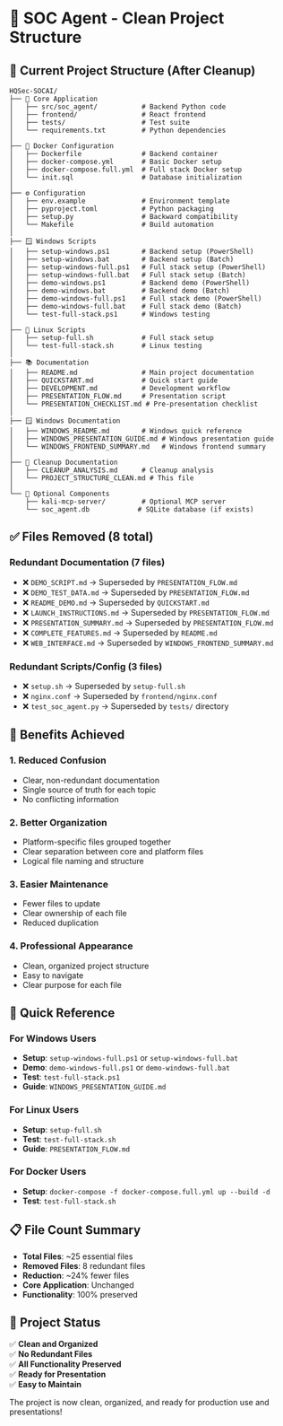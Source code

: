 # 🎯 SOC Agent - Clean Project Structure

## 📁 **Current Project Structure (After Cleanup)**

```
HQSec-SOCAI/
├── 📁 Core Application
│   ├── src/soc_agent/           # Backend Python code
│   ├── frontend/                # React frontend
│   ├── tests/                   # Test suite
│   └── requirements.txt         # Python dependencies
│
├── 🐳 Docker Configuration
│   ├── Dockerfile               # Backend container
│   ├── docker-compose.yml       # Basic Docker setup
│   ├── docker-compose.full.yml  # Full stack Docker setup
│   └── init.sql                 # Database initialization
│
├── ⚙️ Configuration
│   ├── env.example              # Environment template
│   ├── pyproject.toml           # Python packaging
│   ├── setup.py                 # Backward compatibility
│   └── Makefile                 # Build automation
│
├── 🪟 Windows Scripts
│   ├── setup-windows.ps1        # Backend setup (PowerShell)
│   ├── setup-windows.bat        # Backend setup (Batch)
│   ├── setup-windows-full.ps1   # Full stack setup (PowerShell)
│   ├── setup-windows-full.bat   # Full stack setup (Batch)
│   ├── demo-windows.ps1         # Backend demo (PowerShell)
│   ├── demo-windows.bat         # Backend demo (Batch)
│   ├── demo-windows-full.ps1    # Full stack demo (PowerShell)
│   ├── demo-windows-full.bat    # Full stack demo (Batch)
│   └── test-full-stack.ps1      # Windows testing
│
├── 🐧 Linux Scripts
│   ├── setup-full.sh            # Full stack setup
│   └── test-full-stack.sh       # Linux testing
│
├── 📚 Documentation
│   ├── README.md                # Main project documentation
│   ├── QUICKSTART.md            # Quick start guide
│   ├── DEVELOPMENT.md           # Development workflow
│   ├── PRESENTATION_FLOW.md     # Presentation script
│   └── PRESENTATION_CHECKLIST.md # Pre-presentation checklist
│
├── 🪟 Windows Documentation
│   ├── WINDOWS_README.md        # Windows quick reference
│   ├── WINDOWS_PRESENTATION_GUIDE.md # Windows presentation guide
│   └── WINDOWS_FRONTEND_SUMMARY.md   # Windows frontend summary
│
├── 🧹 Cleanup Documentation
│   ├── CLEANUP_ANALYSIS.md      # Cleanup analysis
│   └── PROJECT_STRUCTURE_CLEAN.md # This file
│
└── 🔧 Optional Components
    ├── kali-mcp-server/         # Optional MCP server
    └── soc_agent.db            # SQLite database (if exists)
```

## ✅ **Files Removed (8 total)**

### **Redundant Documentation (7 files)**
- ❌ `DEMO_SCRIPT.md` → Superseded by `PRESENTATION_FLOW.md`
- ❌ `DEMO_TEST_DATA.md` → Superseded by `PRESENTATION_FLOW.md`
- ❌ `README_DEMO.md` → Superseded by `QUICKSTART.md`
- ❌ `LAUNCH_INSTRUCTIONS.md` → Superseded by `PRESENTATION_FLOW.md`
- ❌ `PRESENTATION_SUMMARY.md` → Superseded by `PRESENTATION_FLOW.md`
- ❌ `COMPLETE_FEATURES.md` → Superseded by `README.md`
- ❌ `WEB_INTERFACE.md` → Superseded by `WINDOWS_FRONTEND_SUMMARY.md`

### **Redundant Scripts/Config (3 files)**
- ❌ `setup.sh` → Superseded by `setup-full.sh`
- ❌ `nginx.conf` → Superseded by `frontend/nginx.conf`
- ❌ `test_soc_agent.py` → Superseded by `tests/` directory

## 🎯 **Benefits Achieved**

### **1. Reduced Confusion**
- Clear, non-redundant documentation
- Single source of truth for each topic
- No conflicting information

### **2. Better Organization**
- Platform-specific files grouped together
- Clear separation between core and platform files
- Logical file naming and structure

### **3. Easier Maintenance**
- Fewer files to update
- Clear ownership of each file
- Reduced duplication

### **4. Professional Appearance**
- Clean, organized project structure
- Easy to navigate
- Clear purpose for each file

## 🚀 **Quick Reference**

### **For Windows Users**
- **Setup**: `setup-windows-full.ps1` or `setup-windows-full.bat`
- **Demo**: `demo-windows-full.ps1` or `demo-windows-full.bat`
- **Test**: `test-full-stack.ps1`
- **Guide**: `WINDOWS_PRESENTATION_GUIDE.md`

### **For Linux Users**
- **Setup**: `setup-full.sh`
- **Test**: `test-full-stack.sh`
- **Guide**: `PRESENTATION_FLOW.md`

### **For Docker Users**
- **Setup**: `docker-compose -f docker-compose.full.yml up --build -d`
- **Test**: `test-full-stack.sh`

## 📋 **File Count Summary**

- **Total Files**: ~25 essential files
- **Removed Files**: 8 redundant files
- **Reduction**: ~24% fewer files
- **Core Application**: Unchanged
- **Functionality**: 100% preserved

## 🎉 **Project Status**

✅ **Clean and Organized**  
✅ **No Redundant Files**  
✅ **All Functionality Preserved**  
✅ **Ready for Presentation**  
✅ **Easy to Maintain**  

The project is now clean, organized, and ready for production use and presentations!
